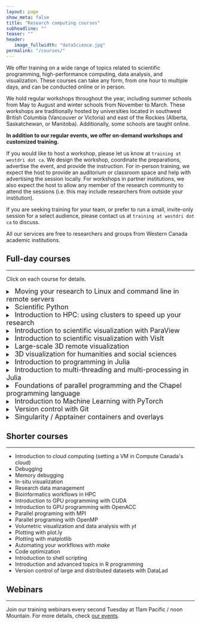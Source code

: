 ```yaml
---
layout: page
show_meta: false
title: "Research computing courses"
subheadline: ""
teaser: ""
header:
   image_fullwidth: "dataScience.jpg"
permalink: "/courses/"
---
```


We offer training on a wide range of topics related to scientific programming, high-performance computing,
data analysis, and visualization. These courses can take any form, from one hour to multiple days, and can be
conducted online or in person.

We hold regular workshops throughout the year, including summer schools from May to August and winter schools
from November to March. These workshops are traditionally hosted by universities located in southwest British
Columbia (Vancouver or Victoria) and east of the Rockies (Alberta, Saskatchewan, or Manitoba). Additionally,
some schools are taught online.

**In addition to our regular events, we offer on-demand workshops and customized training.**

If you would like to host a workshop, please let us know at `training at westdri dot ca`. We design the workshop,
coordinate the preparations, advertise the event, and provide the instruction. For in-person training, we expect the
host to provide an auditorium or classroom space and help with advertising the session locally. For workshops in partner
institutions, we also expect the host to allow any member of the research community to attend the sessions (i.e. this
may include researchers from outside your institution).

If you are seeking training for your team, or prefer to run a small, invite-only session for a select audience, please
contact us at `training at westdri dot ca` to discuss.

<!-- All our services are free to researchers and groups from -->
<!-- [WestGrid Member institutions or Associate Member organizations](https://www.westgrid.ca/become_member). -->

All our services are free to researchers and groups from Western Canada academic institutions.

<!-- If your organization does not fall into this category, [please get in touch](mailto:training@westgrid.ca) for a quote. -->


<!-- ========================================================================================== -->

<!-- Numerical Computing with Python https://support.scinet.utoronto.ca/education/go.php/473/index.php/ib/1//p_course/473 -->
<!-- Scientific Computing for Physicists https://support.scinet.utoronto.ca/education/go.php/468/index.php/ib/1//p_course/468 -->

## Full-day courses

---

Click on each course for details.

<details>
<summary>
<a>&nbsp;&nbsp;<font size="+1">Moving your research to Linux and command line in remote servers</font></a>
</summary>
<p>
<br>
This workshop is a hands-on introduction to Linux command line and the interaction with a
remote server. We review basic Linux commands, file management (edit, copy, remove and remote-transfer
files), directories and the file system, remote access, basic version control (Git, GitHub), Bash scripts
and basic Bash programming.
</p>
</details>

<details>
<summary>
<a>&nbsp;&nbsp;<font size="+1">Scientific Python</font></a>
</summary>
<p>
<br>
This is a one- or two-day workshop introducing scientific programming in Python to beginners. We start with the basic
concepts such as variables, lists, dictionaries, flow control, conditionals, loops, working with libraries, writing
functions. We then go to more advanced topics such as speeding up your calculations with numpy (and working with numpy
arrays in general), plotting with matplotlib or plot.ly, geospatial data processing and maps with cartopy, pandas
dataframes, working with images, multidimensional arrays in xarray, working with 3D multi-resolution data in yt, running
Python scripts from the command line including processing arguments and standard input, and other topics.<br>
<br>
We could customize this workshop to address your specific Python workflows.
</p>
</details>

<details>
<summary>
<a>&nbsp;&nbsp;<font size="+1">Introduction to HPC: using clusters to speed up your research</font></a>
</summary>
<p>
<br>
We start with an overview of the hardware of common HPC clusters and quick description of the resources
available on Compute Canada's national systems (Cedar / Graham / Niagara / Béluga). We then continue
learning the basic tools and techniques to work on a cluster: software environment and modules, overview
of installed programming languages and compilers, working with makefiles and installing new software
locally. Finally, we take a look at the Slurm job scheduler: why use it, fairshare and priority,
submitting serial jobs and job arrays, submitting OpenMP / MPI / hybrid / GPU jobs, working inside
interactive jobs, and tracking your job's memory usage. We also take a quick look at working with common
packages such as R, Python and Matlab on the clusters, as well as best practices in cluster workflows.
</p>
</details>

<details>
<summary>
<a>&nbsp;&nbsp;<font size="+1">Introduction to scientific visualization with ParaView</font></a>
</summary>
<p>
<br>
We start with simple 1D/2D/3D plotting using plot.ly. The rest of the day we study 3D scientific
visualization with ParaView, an open source, multi-platform data analysis and visualization tool designed
to run on a variety of hardware from an individual laptop to large supercomputers. With ParaView users
can interactively visualize 2D and 3D data sets defined on structured, adaptive and unstructured meshes
or particles, animate these datasets in time, and manipulate them with a variety of filters. ParaView
supports both interactive (GUI) and scripted (including offscreen) visualization, and is an easy and fun
tool to learn.
</p>
</details>

<details>
<summary>
<a>&nbsp;&nbsp;<font size="+1">Introduction to scientific visualization with VisIt</font></a>
</summary>
<p>
<br>
This is a VisIt-flavoured version of the previous workshop.
</p>
</details>

<details>
<summary>
<a>&nbsp;&nbsp;<font size="+1">Large-scale 3D remote visualization</font></a>
</summary>
<p>
<br>
This is an advanced version of the ParaView-based visualization course focusing on parallel
rendering, interactive client-server remote visualization, batch workflows using both cluster's CPUs and
GPUs.
</p>
</details>

<details>
<summary>
<a>&nbsp;&nbsp;<font size="+1">3D visualization for humanities and social sciences</font></a>
</summary>
<p>
<br>
What would you like to do with your data in 3D? 3D visualization has been used in traditional scientific
computing domains for the past several decades to visualize results of multidimensional numerical
simulations. In humanities 3D visualizations have been mostly restricted to specialized areas such as game
engines, architectural renderings, virtual environments, photogrammetric processing, and visualization of
point cloud data — workflows that tend to use very specific tools. In this full-day course we will approach 3D
visualization from a more general perspective, treating it as an extension of interactive 2D plotting into the
third dimension. In the first 80% of the workshop we will teach you how to use 3D general-purpose scientific
visualization tools for interactive 3D analysis of humanities data, walking through a series of simple
hands-on problems designed specifically for this course. In the remaining 20% we will show you how to put
these (and more general polygon-based) visualizations on the web, using state-of-the-start in-browser
visualization techniques. No prior visualization experience is needed.
</p>
</details>

<details>
<summary>
<a>&nbsp;&nbsp;<font size="+1">Introduction to programming in Julia</font></a>
</summary>
<p>
<br>
R and Python are interpreted languages: an interpreter executes the code directly, without pre-compilation. This is
extremely convenient: it is what allows you to type and execute code in a Python or R interactive shell. The price to
pay is low performance. To overcome this limitation, researchers often use C/C++ functions for the most
computation-intensive parts of their algorithms. But the need to use multiple languages and the non-interactive nature
of compiled languages can make this approach somewhat tedious.<br>
<br>
Julia uses just-in-time (JIT) compilation: the code is compiled at run time. This means that it feels like running R or
Python, while it is almost as fast as C. This makes Julia particularly well suited for big data analysis, machine
learning, or heavy modelling. Julia shines with its extremely clean and concise syntax making it easy to learn and
really enjoyable to use.<br>
<br>
In this workshop, which does not require any prior experience in Julia (experience in another language such as R or
Python would be ideal), we will start with the basics of Julia's syntax and its packaging system, and then we will look
at running Julia in parallel for large-scale problems.
</p>
</details>

<details>
<summary>
<a>&nbsp;&nbsp;<font size="+1">Introduction to multi-threading and multi-processing in Julia</font></a>
</summary>
<p>
<br>
Julia is a high-level programming language well suited for scientific computing and data science. Just-in-time
compilation, among other things, makes Julia really fast yet interactive. For heavy computations, Julia supports
multi-threaded and multi-process parallelism, both natively and via a number of external packages. It also supports
memory arrays distributed across multiple processes either on the same or different nodes. In this hands-on workshop, we
will start with a detailed look at multi-threaded programming in Julia, with many hands-on examples. We will next study
multi-processing with the Distributed standard library and its large array of tools. Finally, we will work with large
data structures on multiple processes using DistributedArrays and SharedArrays libraries. We will demo parallelization
using several problems: a slowly converging series, a Julia set, a linear algebra solver, and an N-body solver. We will
run examples on a multi-core laptop and an HPC cluster.
</p>
</details>

<details>
<summary>
<a>&nbsp;&nbsp;<font size="+1">Foundations of parallel programming and the Chapel programming language</font></a>
</summary>
<p>
<br>
This course is a general introduction to the main concepts of parallel programming and the
Chapel programming language. Chapel is a relatively new language for both shared and distributed-memory
programming, with easy-to-use, high-level abstractions for both task and data parallelism that make it
ideal for learning parallel programming for a novice HPC user. Chapel is incredibly intuitive, striving
to merge the ease-of-use of Python and the performance of traditional compiled languages such as C and
Fortran. Parallel constructs that typically take tens of lines of MPI code can be expressed in only a few
lines of Chapel code. Chapel is open source and can run on any Unix-like operating system, with hardware
support from laptops to large HPC systems.
</p>
</details>

<details>
<summary>
<a>&nbsp;&nbsp;<font size="+1">Introduction to Machine Learning with PyTorch</font></a>
</summary>
<p>
<br>
This is a full-day workshop introducing the basic principles of machine learning and the first steps with PyTorch.
</p>
</details>

<details>
<summary>
<a>&nbsp;&nbsp;<font size="+1">Version control with Git</font></a>
</summary>
<p>
<br>
This two-day workshop introduces version control with Git and covers the most common operations. It puts a particular emphasis on explaining the functioning of Git: understanding what commands really do brings the confidence to go beyond the limited use of "add, commit, push" so common in data science fields.
</p>
</details>

<details>
<summary>
<a>&nbsp;&nbsp;<font size="+1">Singularity / Apptainer containers and overlays</font></a>
</summary>
<p>
<br>
This full-day course is a hands-on introduction to working with Singularity/Apptainer containers in an HPC
environment, as well as working with data stored inside container overlays.
</p>
</details>

<!-- ========================================================================================== -->

## Shorter courses

---

* Introduction to cloud computing (setting a VM in Compute Canada's cloud)
* Debugging
* Memory debugging
* In-situ visualization
* Research data management
* Bioinformatics workflows in HPC
* Introduction to GPU programming with CUDA
* Introduction to GPU programming with OpenACC
* Parallel programing with MPI
* Parallel programing with OpenMP
* Volumetric visualization and data analysis with *yt*
* Plotting with plot.ly
* Plotting with matplotlib
* Automating your workflows with *make*
* Code optimization
* Introduction to shell scripting
* Introduction and advanced topics in R programming
* Version control of large and distributed datasets with DataLad

<!-- ========================================================================================== -->

## Webinars

---

Join our training webinars every second Tuesday at 11am Pacific / noon Mountain. For more details, check
[our events](/blog).

<!-- For more details, look -->
<!-- for *online* events in <a href="https://www.westgrid.ca/events/westgrid-training-events" -->
<!-- target="_blank">our calendar</a>. We also encourage you to sign up to <a -->
<!-- href="https://westgrid.us4.list-manage.com/subscribe/post?u=3c76a762cc69cb8a35e25fd53&id=4eebf3c86b&group[9541][1]=true" -->
<!-- target="_blank">our mailing list</a> for notices and reminders of sessions. -->

<!-- ========================================================================================== -->
